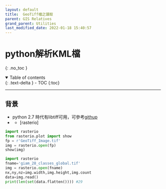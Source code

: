 ```yaml
---
layout: default
title:  GeoTiff檔之讀取
parent: GIS Relatives
grand_parent: Utilities
last_modified_date: 2022-01-18 15:40:57
---
```


# python解析KML檔
{: .no_toc }

<details open markdown="block">
  <summary>
    Table of contents
  </summary>
  {: .text-delta }
- TOC
{:toc}
</details>

---
## 背景
- python 2.7 時代有libtiff可用，可參考[githup](https://github.com/pearu/pylibtiff)
- [](https://towardsdatascience.com/reading-and-visualizing-geotiff-images-with-python-8dcca7a74510)
  - [rasterio]

```python
import rasterio
from rasterio.plot import show
fp = r'GeoTiff_Image.tif'
img = rasterio.open(fp)
show(img)
```

```python
import rasterio
fname='giam_28_classes_global.tif'
img = rasterio.open(fname)
nx,ny,nz=img.width,img.height,img.count
data=img.read()
print(len(set(data.flatten()))) #29
```
